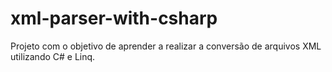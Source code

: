 # xml-parser-with-csharp

Projeto com o objetivo de aprender a realizar a conversão de arquivos XML utilizando C# e Linq.
